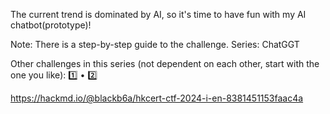 The current trend is dominated by AI, so it's time to have fun with my AI chatbot(prototype)!

Note: There is a step-by-step guide to the challenge.
Series: ChatGGT

Other challenges in this series (not dependent on each other, start with the one you like): 1️⃣ • 2️⃣

https://hackmd.io/@blackb6a/hkcert-ctf-2024-i-en-8381451153faac4a

